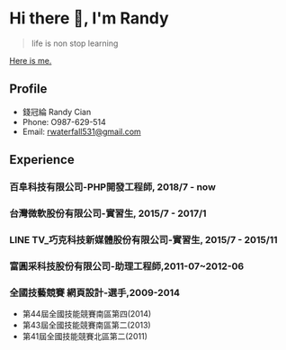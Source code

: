 # Hi there 👋, I'm Randy

>life is non stop learning

[Here is me.](https://www.cakeresume.com/randy-ef842e)


## Profile #

* 錢冠綸 Randy Cian
* Phone: O987-629-514
* Email: [rwaterfall531@gmail.com](mailto:rwaterfall531@gmail.com)

## Experience #

### 百阜科技有限公司-PHP開發工程師, 2018/7 - now

### 台灣微軟股份有限公司-實習生, 2015/7  - 2017/1

### LINE TV_巧克科技新媒體股份有限公司-實習生, 2015/7 - 2015/11

### 富圓采科技股份有限公司-助理工程師,2011-07~2012-06

### 全國技藝競賽 網頁設計-選手,2009-2014
* 第44屆全國技能競賽南區第四(2014)
* 第43屆全國技能競賽南區第二(2013)
* 第41屆全國技能競賽北區第二(2011)

<!--
**waterfall531/waterfall531** is a ✨ _special_ ✨ repository because its `README.md` (this file) appears on your GitHub profile.

Here are some ideas to get you started:

- 🔭 I’m currently working on ...
- 🌱 I’m currently learning ...
- 👯 I’m looking to collaborate on ...
- 🤔 I’m looking for help with ...
- 💬 Ask me about ...
- 📫 How to reach me: ...
- 😄 Pronouns: ...
- ⚡ Fun fact: ...
-->
